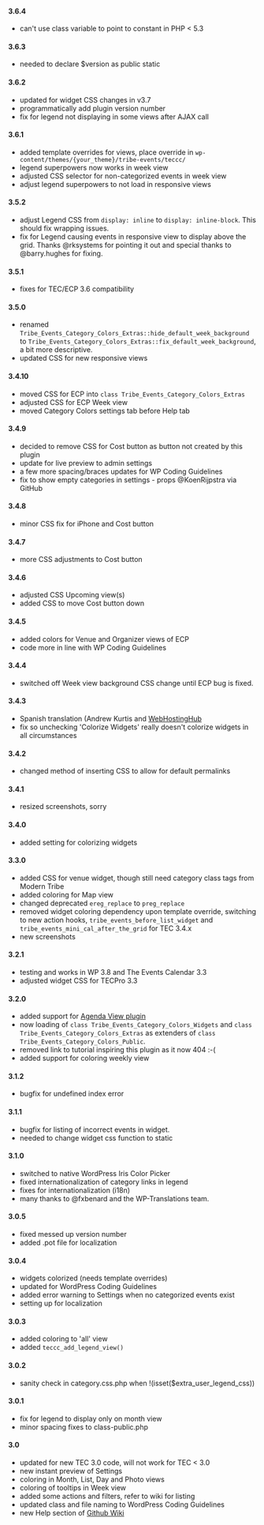 
#### 3.6.4
* can't use class variable to point to constant in PHP < 5.3

#### 3.6.3
* needed to declare $version as public static

#### 3.6.2
* updated for widget CSS changes in v3.7
* programmatically add plugin version number
* fix for legend not displaying in some views after AJAX call

#### 3.6.1
* added template overrides for views, place override in `wp-content/themes/{your_theme}/tribe-events/teccc/`
* legend superpowers now works in week view
* adjusted CSS selector for non-categorized events in week view
* adjust legend superpowers to not load in responsive views

#### 3.5.2
* adjust Legend CSS from `display: inline` to `display: inline-block`. This should fix wrapping issues.
* fix for Legend causing events in responsive view to display above the grid. Thanks @rksystems for pointing it out and special thanks to @barry.hughes for fixing.

#### 3.5.1
* fixes for TEC/ECP 3.6 compatibility

#### 3.5.0
* renamed `Tribe_Events_Category_Colors_Extras::hide_default_week_background` to `Tribe_Events_Category_Colors_Extras::fix_default_week_background`, a bit more descriptive.
* updated CSS for new responsive views

#### 3.4.10
* moved CSS for ECP into `class Tribe_Events_Category_Colors_Extras`
* adjusted CSS for ECP Week view
* moved Category Colors settings tab before Help tab

#### 3.4.9
* decided to remove CSS for Cost button as button not created by this plugin
* update for live preview to admin settings
* a few more spacing/braces updates for WP Coding Guidelines
* fix to show empty categories in settings - props @KoenRijpstra via GitHub

#### 3.4.8
* minor CSS fix for iPhone and Cost button

#### 3.4.7
* more CSS adjustments to Cost button

#### 3.4.6
* adjusted CSS Upcoming view(s)
* added CSS to move Cost button down

#### 3.4.5
* added colors for Venue and Organizer views of ECP
* code more in line with WP Coding Guidelines

#### 3.4.4
* switched off Week view background CSS change until ECP bug is fixed.

#### 3.4.3
* Spanish translation (Andrew Kurtis and [WebHostingHub](http://www.webhostinghub.com)
* fix so unchecking 'Colorize Widgets' really doesn't colorize widgets in all circumstances

#### 3.4.2
* changed method of inserting CSS to allow for default permalinks

#### 3.4.1
* resized screenshots, sorry

#### 3.4.0
* added setting for colorizing widgets

#### 3.3.0
* added CSS for venue widget, though still need category class tags from Modern Tribe
* added coloring for Map view
* changed deprecated `ereg_replace` to `preg_replace`
* removed widget coloring dependency upon template override, switching to new action hooks, `tribe_events_before_list_widget` and `tribe_events_mini_cal_after_the_grid` for TEC 3.4.x
* new screenshots

#### 3.2.1
* testing and works in WP 3.8 and The Events Calendar 3.3
* adjusted widget CSS for TECPro 3.3

#### 3.2.0
* added support for [Agenda View plugin](https://github.com/moderntribe/tribe-events-agenda-view)
* now loading of `class Tribe_Events_Category_Colors_Widgets` and `class Tribe_Events_Category_Colors_Extras` as extenders of `class Tribe_Events_Category_Colors_Public`.
* removed link to tutorial inspiring this plugin as it now 404 :-(
* added support for coloring weekly view

#### 3.1.2
* bugfix for undefined index error

#### 3.1.1
* bugfix for listing of incorrect events in widget.
* needed to change widget css function to static

#### 3.1.0
* switched to native WordPress Iris Color Picker
* fixed internationalization of category links in legend
* fixes for internationalization (i18n)
* many thanks to @fxbenard and the WP-Translations team.

#### 3.0.5
* fixed messed up version number
* added .pot file for localization

#### 3.0.4
* widgets colorized (needs template overrides)
* updated for WordPress Coding Guidelines
* added error warning to Settings when no categorized events exist
* setting up for localization

#### 3.0.3
* added coloring to 'all' view
* added `teccc_add_legend_view()`

#### 3.0.2
* sanity check in category.css.php when !(isset($extra_user_legend_css))

#### 3.0.1
* fix for legend to display only on month view
* minor spacing fixes to class-public.php

#### 3.0
* updated for new TEC 3.0 code, will not work for TEC < 3.0
* new instant preview of Settings
* coloring in Month, List, Day and Photo views
* coloring of tooltips in Week view
* added some actions and filters, refer to wiki for listing
* updated class and file naming to WordPress Coding Guidelines
* new Help section of [Github Wiki](https://github.com/afragen/events-calendar-category-colors/wiki)

